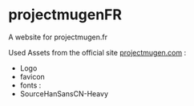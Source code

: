 # projectmugenFR
A website for projectmugen.fr

Used Assets from the official site [projectmugen.com](projectmugen.com) :
 - Logo
 - favicon
 - fonts :
  - SourceHanSansCN-Heavy
